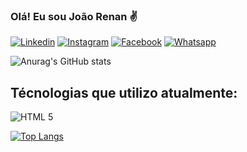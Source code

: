 ### Olá! Eu sou João Renan ✌️ 

[![Linkedin](https://img.shields.io/badge/LinkedIn-0077B5?style=for-the-badge&logo=linkedin&logoColor=white)](https://www.linkedin.com/in/j-renan/)
[![Instagram](https://img.shields.io/badge/Instagram-E4405F?style=for-the-badge&logo=instagram&logoColor=white)](https://www.instagram.com/j.renan_dev/)
[![Facebook](https://img.shields.io/badge/Facebook-1877F2?style=for-the-badge&logo=facebook&logoColor=white)](https://www.facebook.com/joaorenan.celso)
[![Whatsapp](https://img.shields.io/badge/WhatsApp-25D366?style=for-the-badge&logo=whatsapp&logoColor=white)](https://api.whatsapp.com/send?phone=5519988101852&text=Ol%C3%A1!)

![Anurag's GitHub stats](https://github-readme-stats.vercel.app/api?username=j-renan&show_icons=true&theme=gruvbox&locale=pt-br)

## Técnologias que utilizo atualmente:

<div style="display: inline_block">
    <img align="center" alt="HTML 5" src="https://img.shields.io/badge/HTML5-E34F26?style=for-the-badge&logo=html5&logoColor=white"/>
</div>


[![Top Langs](https://github-readme-stats.vercel.app/api/top-langs/?username=j-renan&locale=pt-br)](https://github.com/anuraghazra/github-readme-stats)
